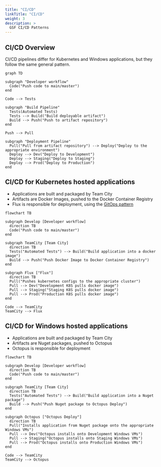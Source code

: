 ```yaml
---
title: "CI/CD"
linkTitle: "CI/CD"
weight: 3
description: >
  GSF CI/CD Patterns
---
```


## CI/CD Overview

CI/CD pipelines differ for Kubernetes and Windows applications, but they follow the same general pattern.

```mermaid
graph TD

subgraph "Developer workflow"
  Code("Push code to main/master")
end

Code --> Tests

subgraph "Build Pipeline"
  Tests(Automated Tests)
  Tests --> Build("Build deployable artifact")
  Build --> Push("Push to artifact repository")
end

Push --> Pull

subgraph "Deployment Pipeline"
  Pull("Pull from artifact repository") --> Deploy("Deploy to the appropriate environment")
  Deploy --> Dev("Deploy to Development")
  Deploy --> Staging("Deploy to Staging")
  Deploy --> Prod("Deploy to Production")
end

```

## CI/CD for Kubernetes hosted applications

* Applications are built and packaged by Team City
* Artifacts are Docker Images, pushed to the Docker Container Registry
* Flux is responsible for deployment, using the [GitOps pattern](../3-gitops/)

```mermaid
flowchart TB

subgraph Develop [Developer workflow]
  direction TB
  Code("Push code to main/master")
end

subgraph TeamCity [Team City]
  direction TB
  Tests("Automated Tests") --> Build("Build application into a docker image")
  Build --> Push("Push Docker Image to Docker Container Registry")
end

subgraph Flux ["Flux"]
  direction TB
  Pull("Pushes kubernetes configs to the appropriate cluster")
  Pull --> Dev("Development K8S pulls docker image")
  Pull --> Staging("Staging K8S pulls docker image")
  Pull --> Prod("Production K8S pulls docker image")
end

Code --> TeamCity
TeamCity --> Flux

```


## CI/CD for Windows hosted applications

* Applications are built and packaged by Team City
* Artifacts are Nuget packages, pushed to Octopus
* Octopus is responsible for deployment

```mermaid
flowchart TB

subgraph Develop [Developer workflow]
  direction TB
  Code("Push code to main/master")
end

subgraph TeamCity [Team City]
  direction TB
  Tests("Automated Tests") --> Build("Build application into a Nuget package")
  Build --> Push("Push Nuget package to Octopus Deploy")
end

subgraph Octopus ["Octopus Deploy"]
  direction TB
  Pull("Installs application from Nuget package onto the appropriate Windows VMs")
  Pull --> Dev("Octopus installs onto Development Windows VMs")
  Pull --> Staging("Octopus installs onto Staging Windows VMs")
  Pull --> Prod("Octopus installs onto Production Windows VMs")
end

Code --> TeamCity
TeamCity --> Octopus

```

